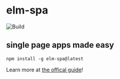 # elm-spa 

![Build](https://github.com/ryannhg/elm-spa/workflows/Build/badge.svg?branch=master)


## single page apps made easy

```
npm install -g elm-spa@latest
```

Learn more at [the offical guide](https://elm-spa.dev/guide)!